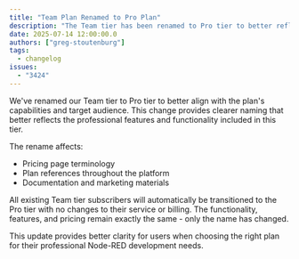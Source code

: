 ```yaml
---
title: "Team Plan Renamed to Pro Plan"
description: "The Team tier has been renamed to Pro tier to better reflect the plan's capabilities and target audience"
date: 2025-07-14 12:00:00.0
authors: ["greg-stoutenburg"]
tags:
  - changelog
issues:
  - "3424"
---
```


We've renamed our Team tier to Pro tier to better align with the plan's capabilities and target audience. This change provides clearer naming that better reflects the professional features and functionality included in this tier.

The rename affects:
- Pricing page terminology
- Plan references throughout the platform
- Documentation and marketing materials

All existing Team tier subscribers will automatically be transitioned to the Pro tier with no changes to their service or billing. The functionality, features, and pricing remain exactly the same - only the name has changed.

This update provides better clarity for users when choosing the right plan for their professional Node-RED development needs.